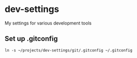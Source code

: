 # dev-settings
My settings for various development tools

## Set up .gitconfig
```
ln -s ~/projects/dev-settings/git/.gitconfig ~/.gitconfig
```
